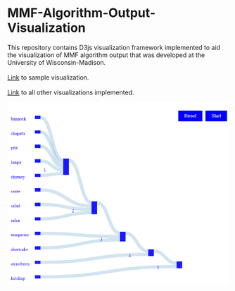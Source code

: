 # MMF-Algorithm-Output-Visualization
This repository contains D3js visualization framework implemented to aid 
the visualization of MMF algorithm output that was developed at the University of Wisconsin-Madison.
<br>
<br>
[Link](https://bl.ocks.org/ajmistu/4dda2877068de61c1297d39c995b54aa) to sample visualization.
<br>
<br>
[Link](https://bl.ocks.org/ajmistu) to all other visualizations implemented.

<p align="center">
  <img src="https://github.com/ajmengistu/MMF-Algorithm-Output-Visualization/blob/master/sample.png">
<p>
